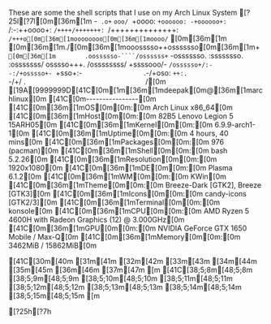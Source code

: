 These are some the shell scripts that I use on my Arch Linux System
[?25l[?7l[0m[36m[1m                   -`
                  .o+`
                 `ooo/
                `+oooo:
               `+oooooo:
               -+oooooo+:
             `/:-:++oooo+:
            `/++++/+++++++:
           `/++++++++++++++:
          `/+++o[0m[36m[1moooooooo[0m[36m[1moooo/`
[0m[36m[1m         [0m[36m[1m./[0m[36m[1mooosssso++osssssso[0m[36m[1m+`
[0m[36m[1m        .oossssso-````/ossssss+`
       -osssssso.      :ssssssso.
      :osssssss/        osssso+++.
     /ossssssss/        +ssssooo/-
   `/ossssso+/:-        -:/+osssso+-
  `+sso+:-`                 `.-/+oso:
 `++:.                           `-/+/
 .`                                 `/[0m
[19A[9999999D[41C[0m[1m[36m[1mdeepak[0m@[36m[1marchlinux[0m 
[41C[0m----------------[0m 
[41C[0m[36m[1mOS[0m[0m:[0m Arch Linux x86_64[0m 
[41C[0m[36m[1mHost[0m[0m:[0m 82B5 Lenovo Legion 5 15ARH05[0m 
[41C[0m[36m[1mKernel[0m[0m:[0m 6.9.9-arch1-1[0m 
[41C[0m[36m[1mUptime[0m[0m:[0m 4 hours, 40 mins[0m 
[41C[0m[36m[1mPackages[0m[0m:[0m 976 (pacman)[0m 
[41C[0m[36m[1mShell[0m[0m:[0m bash 5.2.26[0m 
[41C[0m[36m[1mResolution[0m[0m:[0m 1920x1080[0m 
[41C[0m[36m[1mDE[0m[0m:[0m Plasma 6.1.2[0m 
[41C[0m[36m[1mWM[0m[0m:[0m KWin[0m 
[41C[0m[36m[1mTheme[0m[0m:[0m Breeze-Dark [GTK2], Breeze [GTK3][0m 
[41C[0m[36m[1mIcons[0m[0m:[0m candy-icons [GTK2/3][0m 
[41C[0m[36m[1mTerminal[0m[0m:[0m konsole[0m 
[41C[0m[36m[1mCPU[0m[0m:[0m AMD Ryzen 5 4600H with Radeon Graphics (12) @ 3.000GHz[0m 
[41C[0m[36m[1mGPU[0m[0m:[0m NVIDIA GeForce GTX 1650 Mobile / Max-Q[0m 
[41C[0m[36m[1mMemory[0m[0m:[0m 3462MiB / 15862MiB[0m 

[41C[30m[40m   [31m[41m   [32m[42m   [33m[43m   [34m[44m   [35m[45m   [36m[46m   [37m[47m   [m
[41C[38;5;8m[48;5;8m   [38;5;9m[48;5;9m   [38;5;10m[48;5;10m   [38;5;11m[48;5;11m   [38;5;12m[48;5;12m   [38;5;13m[48;5;13m   [38;5;14m[48;5;14m   [38;5;15m[48;5;15m   [m


[?25h[?7h